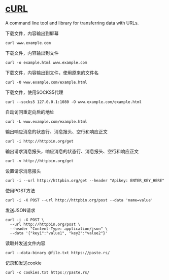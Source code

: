 # [cURL](https://curl.haxx.se/)

A command line tool and library for transferring data with URLs.

下载文件，内容输出到屏幕
```
curl www.example.com
```

下载文件，内容输出到文件
```
curl -o example.html www.example.com
```

下载文件，内容输出到文件，使用原来的文件名
```
curl -O www.example.com/example.html
```

下载文件，使用SOCKS5代理
```
curl --socks5 127.0.0.1:1080 -O www.example.com/example.html
```

自动访问重定向后的地址
```
curl -L www.example.com/example.html
```

输出响应消息的状态行、消息报头、空行和响应正文
```
curl -i http://httpbin.org/get
```

输出请求消息报头，响应消息的状态行、消息报头、空行和响应正文
```
curl -v http://httpbin.org/get
```

设置请求消息报头
```
curl -i --url http://httpbin.org/get --header "Apikey: ENTER_KEY_HERE"
```

使用POST方法
```
curl -i -X POST --url http://httpbin.org/post --data 'name=value'
```

发送JSON请求
```
curl -i -X POST \
  --url http://httpbin.org/post \
  --header "Content-Type: application/json" \
  --data '{"key1":"value1", "key2":"value2"}'
```

读取并发送文件内容
```
curl --data-binary @file.txt https://paste.rs/
```

记录和发送cookie
```
curl -c cookies.txt https://paste.rs/
```
